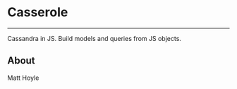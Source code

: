 # Casserole
-----------

Cassandra in JS. Build models and queries from JS objects.


## About

Matt Hoyle
